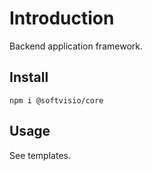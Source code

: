 # Introduction

Backend application framework.

## Install

```shell
npm i @softvisio/core
```

## Usage

See templates.
